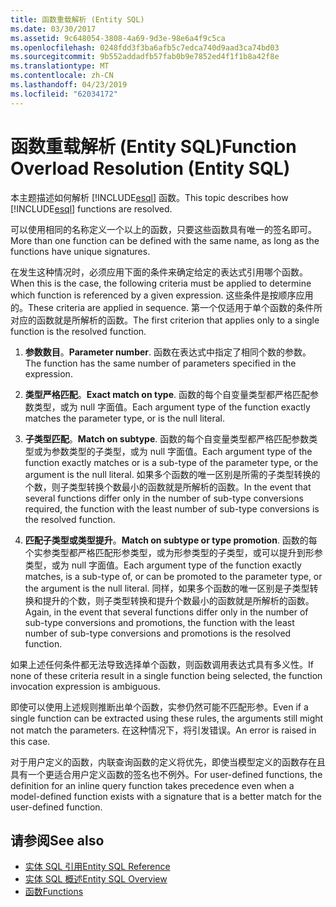 ```yaml
---
title: 函数重载解析 (Entity SQL)
ms.date: 03/30/2017
ms.assetid: 9c648054-3808-4a69-9d3e-98e6a4f9c5ca
ms.openlocfilehash: 0248fdd3f3ba6afb5c7edca740d9aad3ca74bd03
ms.sourcegitcommit: 9b552addadfb57fab0b9e7852ed4f1f1b8a42f8e
ms.translationtype: MT
ms.contentlocale: zh-CN
ms.lasthandoff: 04/23/2019
ms.locfileid: "62034172"
---
```

# <a name="function-overload-resolution-entity-sql"></a><span data-ttu-id="260d9-102">函数重载解析 (Entity SQL)</span><span class="sxs-lookup"><span data-stu-id="260d9-102">Function Overload Resolution (Entity SQL)</span></span>
<span data-ttu-id="260d9-103">本主题描述如何解析 [!INCLUDE[esql](../../../../../../includes/esql-md.md)] 函数。</span><span class="sxs-lookup"><span data-stu-id="260d9-103">This topic describes how [!INCLUDE[esql](../../../../../../includes/esql-md.md)] functions are resolved.</span></span>  
  
 <span data-ttu-id="260d9-104">可以使用相同的名称定义一个以上的函数，只要这些函数具有唯一的签名即可。</span><span class="sxs-lookup"><span data-stu-id="260d9-104">More than one function can be defined with the same name, as long as the functions have unique signatures.</span></span>  
  
 <span data-ttu-id="260d9-105">在发生这种情况时，必须应用下面的条件来确定给定的表达式引用哪个函数。</span><span class="sxs-lookup"><span data-stu-id="260d9-105">When this is the case, the following criteria must be applied to determine which function is referenced by a given expression.</span></span> <span data-ttu-id="260d9-106">这些条件是按顺序应用的。</span><span class="sxs-lookup"><span data-stu-id="260d9-106">These criteria are applied in sequence.</span></span> <span data-ttu-id="260d9-107">第一个仅适用于单个函数的条件所对应的函数就是所解析的函数。</span><span class="sxs-lookup"><span data-stu-id="260d9-107">The first criterion that applies only to a single function is the resolved function.</span></span>  
  
1. <span data-ttu-id="260d9-108">**参数数目**。</span><span class="sxs-lookup"><span data-stu-id="260d9-108">**Parameter number**.</span></span> <span data-ttu-id="260d9-109">函数在表达式中指定了相同个数的参数。</span><span class="sxs-lookup"><span data-stu-id="260d9-109">The function has the same number of parameters specified in the expression.</span></span>  
  
2. <span data-ttu-id="260d9-110">**类型严格匹配**。</span><span class="sxs-lookup"><span data-stu-id="260d9-110">**Exact match on type**.</span></span> <span data-ttu-id="260d9-111">函数的每个自变量类型都严格匹配参数类型，或为 null 字面值。</span><span class="sxs-lookup"><span data-stu-id="260d9-111">Each argument type of the function exactly matches the parameter type, or is the null literal.</span></span>  
  
3. <span data-ttu-id="260d9-112">**子类型匹配**。</span><span class="sxs-lookup"><span data-stu-id="260d9-112">**Match on subtype**.</span></span> <span data-ttu-id="260d9-113">函数的每个自变量类型都严格匹配参数类型或为参数类型的子类型，或为 null 字面值。</span><span class="sxs-lookup"><span data-stu-id="260d9-113">Each argument type of the function exactly matches or is a sub-type of the parameter type, or the argument is the null literal.</span></span> <span data-ttu-id="260d9-114">如果多个函数的唯一区别是所需的子类型转换的个数，则子类型转换个数最小的函数就是所解析的函数。</span><span class="sxs-lookup"><span data-stu-id="260d9-114">In the event that several functions differ only in the number of sub-type conversions required, the function with the least number of sub-type conversions is the resolved function.</span></span>  
  
4. <span data-ttu-id="260d9-115">**匹配子类型或类型提升**。</span><span class="sxs-lookup"><span data-stu-id="260d9-115">**Match on subtype or type promotion**.</span></span> <span data-ttu-id="260d9-116">函数的每个实参类型都严格匹配形参类型，或为形参类型的子类型，或可以提升到形参类型，或为 null 字面值。</span><span class="sxs-lookup"><span data-stu-id="260d9-116">Each argument type of the function exactly matches, is a sub-type of, or can be promoted to the parameter type, or the argument is the null literal.</span></span> <span data-ttu-id="260d9-117">同样，如果多个函数的唯一区别是子类型转换和提升的个数，则子类型转换和提升个数最小的函数就是所解析的函数。</span><span class="sxs-lookup"><span data-stu-id="260d9-117">Again, in the event that several functions differ only in the number of sub-type conversions and promotions, the function with the least number of sub-type conversions and promotions is the resolved function.</span></span>  
  
 <span data-ttu-id="260d9-118">如果上述任何条件都无法导致选择单个函数，则函数调用表达式具有多义性。</span><span class="sxs-lookup"><span data-stu-id="260d9-118">If none of these criteria result in a single function being selected, the function invocation expression is ambiguous.</span></span>  
  
 <span data-ttu-id="260d9-119">即使可以使用上述规则推断出单个函数，实参仍然可能不匹配形参。</span><span class="sxs-lookup"><span data-stu-id="260d9-119">Even if a single function can be extracted using these rules, the arguments still might not match the parameters.</span></span> <span data-ttu-id="260d9-120">在这种情况下，将引发错误。</span><span class="sxs-lookup"><span data-stu-id="260d9-120">An error is raised in this case.</span></span>  
  
 <span data-ttu-id="260d9-121">对于用户定义的函数，内联查询函数的定义将优先，即使当模型定义的函数存在且具有一个更适合用户定义函数的签名也不例外。</span><span class="sxs-lookup"><span data-stu-id="260d9-121">For user-defined functions, the definition for an inline query function takes precedence even when a model-defined function exists with a signature that is a better match for the user-defined function.</span></span>  
  
## <a name="see-also"></a><span data-ttu-id="260d9-122">请参阅</span><span class="sxs-lookup"><span data-stu-id="260d9-122">See also</span></span>

- [<span data-ttu-id="260d9-123">实体 SQL 引用</span><span class="sxs-lookup"><span data-stu-id="260d9-123">Entity SQL Reference</span></span>](../../../../../../docs/framework/data/adonet/ef/language-reference/entity-sql-reference.md)
- [<span data-ttu-id="260d9-124">实体 SQL 概述</span><span class="sxs-lookup"><span data-stu-id="260d9-124">Entity SQL Overview</span></span>](../../../../../../docs/framework/data/adonet/ef/language-reference/entity-sql-overview.md)
- [<span data-ttu-id="260d9-125">函数</span><span class="sxs-lookup"><span data-stu-id="260d9-125">Functions</span></span>](../../../../../../docs/framework/data/adonet/ef/language-reference/functions-entity-sql.md)
